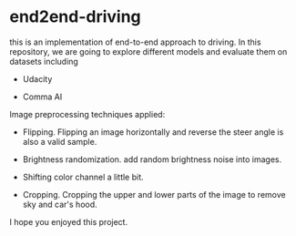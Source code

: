 # end2end-driving
this is an implementation of end-to-end approach to driving. In this repository, we are going to explore different models and evaluate them on datasets including

- Udacity

- Comma AI

Image preprocessing techniques applied:

- Flipping. Flipping an image horizontally and reverse the steer angle is also a valid sample.

- Brightness randomization. add random brightness noise into images.

- Shifting color channel a little bit.

- Cropping. Cropping the upper and lower parts of the image to remove sky and car's hood. 

I hope you enjoyed this project.
